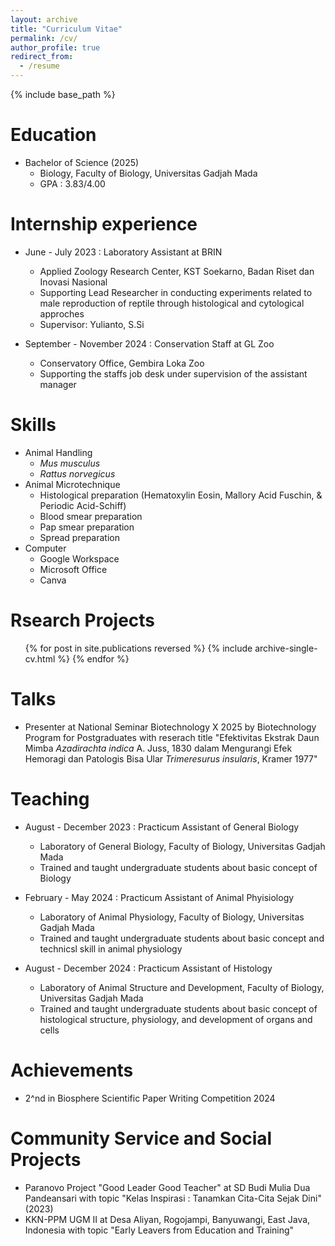 ```yaml
---
layout: archive
title: "Curriculum Vitae"
permalink: /cv/
author_profile: true
redirect_from:
  - /resume
---
```


{% include base_path %}

Education
======
* Bachelor of Science (2025)
  * Biology, Faculty of Biology, Universitas Gadjah Mada
  * GPA : 3.83/4.00
    
Internship experience
======
* June - July 2023 : Laboratory Assistant at BRIN
  * Applied Zoology Research Center, KST Soekarno, Badan Riset dan Inovasi Nasional
  * Supporting Lead Researcher in conducting experiments related to male reproduction of reptile through histological and cytological approches
  * Supervisor: Yulianto, S.Si
 
* September - November 2024 : Conservation Staff at GL Zoo
  * Conservatory Office, Gembira Loka Zoo
  * Supporting the staffs job desk under supervision of the assistant manager

Skills
======
* Animal Handling
  * *Mus musculus*
  * *Rattus norvegicus*     
* Animal Microtechnique
  * Histological preparation (Hematoxylin Eosin, Mallory Acid Fuschin, & Periodic Acid-Schiff)
  * Blood smear preparation
  * Pap smear preparation
  * Spread preparation
* Computer
  * Google Workspace
  * Microsoft Office
  * Canva

Rsearch Projects
======
  <ul>{% for post in site.publications reversed %}
    {% include archive-single-cv.html %}
  {% endfor %}</ul>
  
Talks
======
* Presenter at National Seminar Biotechnology X 2025 by Biotechnology Program for Postgraduates with reserach title "Efektivitas Ekstrak Daun Mimba *Azadirachta indica* A. Juss, 1830 dalam Mengurangi Efek Hemoragi dan Patologis Bisa Ular *Trimeresurus insularis*, Kramer 1977"
  
Teaching
======
* August - December 2023 : Practicum Assistant of General Biology
  * Laboratory of General Biology, Faculty of Biology, Universitas Gadjah Mada
  * Trained and taught undergraduate students about basic concept of Biology

* February - May 2024 : Practicum Assistant of Animal Phyisiology
  * Laboratory of Animal Physiology, Faculty of Biology, Universitas Gadjah Mada
  * Trained and taught undergraduate students about basic concept and technicsl skill in animal physiology
 
* August - December 2024 : Practicum Assistant of Histology
  * Laboratory of Animal Structure and Development, Faculty of Biology, Universitas Gadjah Mada
  * Trained and taught undergraduate students about basic concept of histological structure, physiology, and development of organs and cells
 
Achievements
======
* 2^nd in Biosphere Scientific Paper Writing Competition 2024

Community Service and Social Projects
======
* Paranovo Project "Good Leader Good Teacher" at SD Budi Mulia Dua Pandeansari with topic "Kelas Inspirasi : Tanamkan Cita-Cita Sejak Dini" (2023)
* KKN-PPM UGM II at Desa Aliyan, Rogojampi, Banyuwangi, East Java, Indonesia with topic "Early Leavers from Education and Training"

